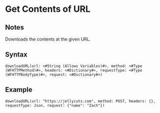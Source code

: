 # Get Contents of URL

## Notes
Downloads the contents at the given URL.

## Syntax

```
downloadURL(url: <#String (Allows Variables)#>, method: <#Type (WFHTTPMethod)#>, headers: <#Dictionary#>, requestType: <#Type (WFHTTPBodyType)#>, request: <#Dictionary#>)
```

## Example
```
downloadURL(url: "https://jellycuts.com", method: POST, headers: {}, requestType: Json, request: {"name": "Zach"})
```